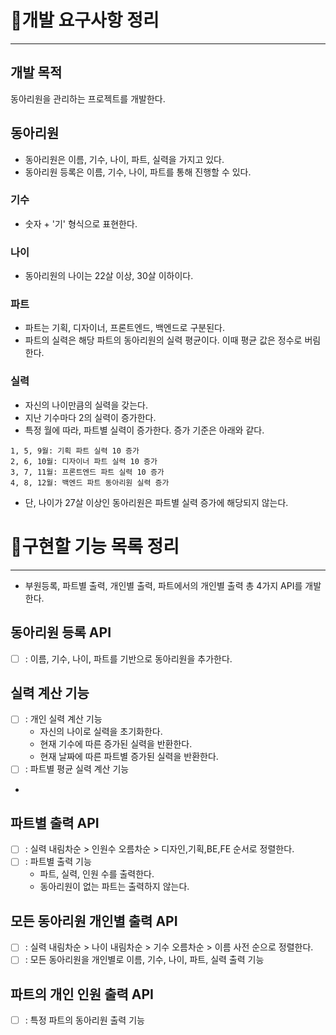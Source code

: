 # 🚀개발 요구사항 정리

---

## 개발 목적

동아리원을 관리하는 프로젝트를 개발한다.

## 동아리원

- 동아리원은 이름, 기수, 나이, 파트, 실력을 가지고 있다.
- 동아리원 등록은 이름, 기수, 나이, 파트를 통해 진행할 수 있다.

### 기수

- 숫자 + '기' 형식으로 표현한다.

### 나이

- 동아리원의 나이는 22살 이상, 30살 이하이다.

### 파트

- 파트는 기획, 디자이너, 프론트엔드, 백엔드로 구분된다.
- 파트의 실력은 해당 파트의 동아리원의 실력 평균이다. 이때 평균 값은 정수로 버림한다.

### 실력

- 자신의 나이만큼의 실력을 갖는다.
- 지난 기수마다 2의 실력이 증가한다.
- 특정 월에 따라, 파트별 실력이 증가한다. 증가 기준은 아래와 같다.

```plaintext
1, 5, 9월: 기획 파트 실력 10 증가
2, 6, 10월: 디자이너 파트 실력 10 증가
3, 7, 11월: 프론트엔드 파트 실력 10 증가
4, 8, 12월: 백엔드 파트 동아리원 실력 증가 
```

- 단, 나이가 27살 이상인 동아리원은 파트별 실력 증가에 해당되지 않는다.

# 📄구현할 기능 목록 정리

---

- 부원등록, 파트별 출력, 개인별 출력, 파트에서의 개인별 출력 총 4가지 API를 개발한다.

## 동아리원 등록 API

- [ ] : 이름, 기수, 나이, 파트를 기반으로 동아리원을 추가한다.

## 실력 계산 기능

- [ ] : 개인 실력 계산 기능
    - 자신의 나이로 실력을 초기화한다.
    - 현재 기수에 따른 증가된 실력을 반환한다.
    - 현재 날짜에 따른 파트별 증가된 실력을 반환한다.
- [ ] : 파트별 평균 실력 계산 기능
-

## 파트별 출력 API

- [ ] : 실력 내림차순 > 인원수 오름차순 > 디자인,기획,BE,FE 순서로 정렬한다.
- [ ] : 파트별 출력 기능
    - 파트, 실력, 인원 수를 출력한다.
    - 동아리원이 없는 파트는 출력하지 않는다.

## 모든 동아리원 개인별 출력 API

- [ ] : 실력 내림차순 > 나이 내림차순 > 기수 오름차순 > 이름 사전 순으로 정렬한다.
- [ ] : 모든 동아리원을 개인별로 이름, 기수, 나이, 파트, 실력 출력 기능

## 파트의 개인 인원 출력 API

- [ ] : 특정 파트의 동아리원 출력 기능

